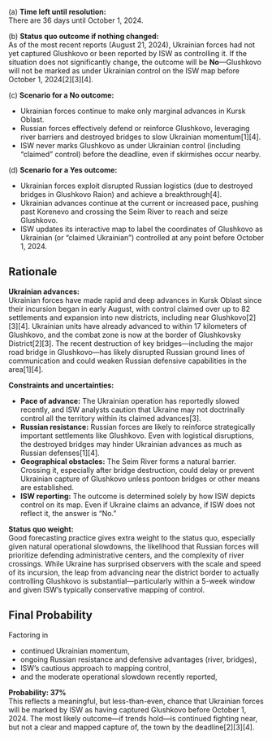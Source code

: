 (a) **Time left until resolution:**  
There are 36 days until October 1, 2024.

(b) **Status quo outcome if nothing changed:**  
As of the most recent reports (August 21, 2024), Ukrainian forces had not yet captured Glushkovo or been reported by ISW as controlling it. If the situation does not significantly change, the outcome will be **No**—Glushkovo will not be marked as under Ukrainian control on the ISW map before October 1, 2024[2][3][4].

(c) **Scenario for a No outcome:**  
- Ukrainian forces continue to make only marginal advances in Kursk Oblast.
- Russian forces effectively defend or reinforce Glushkovo, leveraging river barriers and destroyed bridges to slow Ukrainian momentum[1][4].
- ISW never marks Glushkovo as under Ukrainian control (including “claimed” control) before the deadline, even if skirmishes occur nearby.

(d) **Scenario for a Yes outcome:**  
- Ukrainian forces exploit disrupted Russian logistics (due to destroyed bridges in Glushkovo Raion) and achieve a breakthrough[4].
- Ukrainian advances continue at the current or increased pace, pushing past Korenevo and crossing the Seim River to reach and seize Glushkovo.
- ISW updates its interactive map to label the coordinates of Glushkovo as Ukrainian (or “claimed Ukrainian”) controlled at any point before October 1, 2024.

## Rationale

**Ukrainian advances:**  
Ukrainian forces have made rapid and deep advances in Kursk Oblast since their incursion began in early August, with control claimed over up to 82 settlements and expansion into new districts, including near Glushkovo[2][3][4]. Ukrainian units have already advanced to within 17 kilometers of Glushkovo, and the combat zone is now at the border of Glushkovsky District[2][3]. The recent destruction of key bridges—including the major road bridge in Glushkovo—has likely disrupted Russian ground lines of communication and could weaken Russian defensive capabilities in the area[1][4].

**Constraints and uncertainties:**  
- **Pace of advance:** The Ukrainian operation has reportedly slowed recently, and ISW analysts caution that Ukraine may not doctrinally control all the territory within its claimed advances[3].
- **Russian resistance:** Russian forces are likely to reinforce strategically important settlements like Glushkovo. Even with logistical disruptions, the destroyed bridges may hinder Ukrainian advances as much as Russian defenses[1][4].
- **Geographical obstacles:** The Seim River forms a natural barrier. Crossing it, especially after bridge destruction, could delay or prevent Ukrainian capture of Glushkovo unless pontoon bridges or other means are established.
- **ISW reporting:** The outcome is determined solely by how ISW depicts control on its map. Even if Ukraine claims an advance, if ISW does not reflect it, the answer is “No.”

**Status quo weight:**  
Good forecasting practice gives extra weight to the status quo, especially given natural operational slowdowns, the likelihood that Russian forces will prioritize defending administrative centers, and the complexity of river crossings. While Ukraine has surprised observers with the scale and speed of its incursion, the leap from advancing near the district border to actually controlling Glushkovo is substantial—particularly within a 5-week window and given ISW’s typically conservative mapping of control.

## Final Probability

Factoring in
- continued Ukrainian momentum,
- ongoing Russian resistance and defensive advantages (river, bridges),
- ISW’s cautious approach to mapping control,
- and the moderate operational slowdown recently reported,

**Probability: 37%**  
This reflects a meaningful, but less-than-even, chance that Ukrainian forces will be marked by ISW as having captured Glushkovo before October 1, 2024. The most likely outcome—if trends hold—is continued fighting near, but not a clear and mapped capture of, the town by the deadline[2][3][4].
